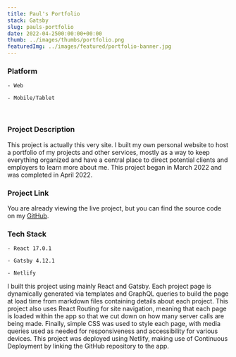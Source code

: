 ```yaml
---
title: Paul's Portfolio
stack: Gatsby
slug: pauls-portfolio
date: 2022-04-2500:00:00+00:00
thumb: ../images/thumbs/portfolio.png
featuredImg: ../images/featured/portfolio-banner.jpg
---
```


### Platform

    - Web

    - Mobile/Tablet

<br />

### Project Description

This project is actually this very site. I built my own personal website to host a portfolio of my projects and other services, mostly as a way to keep everything organized and have a central place to direct potential clients and employers to learn more about me. This project began in March 2022 and was completed in April 2022.

### Project Link

You are already viewing the live project, but you can find the source code on my [GitHub](https://github.com/PaulBrasfield/paul-portfolio).

### Tech Stack

    - React 17.0.1

    - Gatsby 4.12.1

    - Netlify

I built this project using mainly React and Gatsby. Each project page is dynamically generated via templates and GraphQL queries to build the page at load time from markdown files containing details about each project. This project also uses React Routing for site navigation, meaning that each page is loaded within the app so that we cut down on how many server
calls are being made. Finally, simple CSS was used to style each page, with media queries used as needed for responsiveness and accessibility for various devices. This project was deployed using Netlify, making use of Continuous Deployment by linking the GitHub repository to the app.
